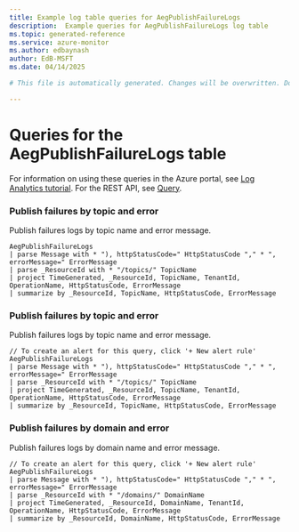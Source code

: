 ```yaml
---
title: Example log table queries for AegPublishFailureLogs
description:  Example queries for AegPublishFailureLogs log table
ms.topic: generated-reference
ms.service: azure-monitor
ms.author: edbaynash
author: EdB-MSFT
ms.date: 04/14/2025

# This file is automatically generated. Changes will be overwritten. Do not change this file directly. 

---
```


# Queries for the AegPublishFailureLogs table

For information on using these queries in the Azure portal, see [Log Analytics tutorial](/azure/azure-monitor/logs/log-analytics-tutorial). For the REST API, see [Query](/rest/api/loganalytics/query).


### Publish failures by topic and error  


Publish failures logs by topic name and error message.  

```query
AegPublishFailureLogs 
| parse Message with * "), httpStatusCode=" HttpStatusCode "," * ", errorMessage=" ErrorMessage 
| parse _ResourceId with * "/topics/" TopicName 
| project TimeGenerated, _ResourceId, TopicName, TenantId, OperationName, HttpStatusCode, ErrorMessage
| summarize by _ResourceId, TopicName, HttpStatusCode, ErrorMessage
```



### Publish failures by topic and error  


Publish failures logs by topic name and error message.  

```query
// To create an alert for this query, click '+ New alert rule'
AegPublishFailureLogs 
| parse Message with * "), httpStatusCode=" HttpStatusCode "," * ", errorMessage=" ErrorMessage 
| parse _ResourceId with * "/topics/" TopicName 
| project TimeGenerated, _ResourceId, TopicName, TenantId, OperationName, HttpStatusCode, ErrorMessage
| summarize by _ResourceId, TopicName, HttpStatusCode, ErrorMessage
```



### Publish failures by domain and error  


Publish failures logs by domain name and error message.  

```query
// To create an alert for this query, click '+ New alert rule'
AegPublishFailureLogs 
| parse Message with * "), httpStatusCode=" HttpStatusCode "," * ", errorMessage=" ErrorMessage 
| parse _ResourceId with * "/domains/" DomainName
| project TimeGenerated, _ResourceId, DomainName, TenantId, OperationName, HttpStatusCode, ErrorMessage
| summarize by _ResourceId, DomainName, HttpStatusCode, ErrorMessage
```

